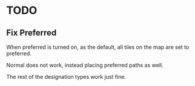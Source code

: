 # TODO

## Fix Preferred
When preferred is turned on, as the default, all tiles on the map are set to preferred.

Normal does not work, instead placing preferred paths as well.

The rest of the designation types work just fine.